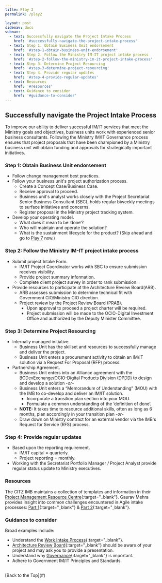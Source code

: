 ```yaml
---
title: Play 2
permalink: /play2

layout: post
sidenav: docs
subnav: 
  - text: Successfully navigate the Project Intake Process
    href: '#successfully-navigate-the-project-intake-process'
  - text: Step 1. Obtain Business Unit endorsement
    href: '#step-1-obtain-business-unit-endorsement'
  - text: Step 2. Follow the Ministry IM-IT project intake process
    href: '#step-2-follow-the-ministry-im-it-project-intake-process'
  - text: Step 3. Determine Project Resourcing
    href: '#step-3-determine-project-resourcing'
  - text: Step 4. Provide regular updates 
    href: '#step-4-provide-regular-updates'
  - text: Resources
    href: '#resources'
  - text: Guidance to consider
    href: '#guidance-to-consider'
---              
```

## Successfully navigate the Project Intake Process
To improve our ability to deliver successful IM/IT services that meet the Ministry goals and objectives, business units work with experienced senior business consultants. Following the Ministry IM/IT Governance process ensures that project proposals that have been championed by a Ministry business unit will obtain funding and approvals for strategically important initiatives.

### Step 1: Obtain Business Unit endorsement
- Follow change management best practices.
- Follow your business unit's project authorization process.
    - Create a Concept Case/Business Case.
    - Receive approval to proceed.
    - Business unit's analyst works closely with the Project Secretariat Senior Business Consultant (SBC), holds regular biweekly meetings to surface initiatives and concerns.
    - Register proposal in the Ministry project tracking system.
- Develop your operating model.
  - What does it mean to be ‘done’?
  - Who will maintain and operate the solution?
  - What is the sustainment lifecycle for the product? (Skip ahead and go to [Play 7](/CITZ-IMB-playbook/play7) now.)

### Step 2: Follow the Ministry IM-IT project intake process
- Submit project Intake Form.
    - IM/IT Project Coordinator works with SBC to ensure submission receives visibility.
    - Provide project summary information.
    - Complete client project survey in order to rank submission.
- Provide resources to participate at the Architecture Review Board(ARB).
    - ARB assesses submission to determine technical fit with Government CIO/Ministry CIO direction.
    - Project review by the Project Review Board (PRAB).
        - Upon approval to proceed a project charter will be required.
        - Project submission will be made to the OCIO-Digital Investment Office and authorized by the Deputy Minister Committee.

### Step 3: Determine Project Resourcing
- Internally managed initiative.
    - Business Unit has the skillset and resources to successfully manage and deliver the project.
    - Business Unit enters a procurement activity to obtain an IM/IT solution via a Request For Proposal (RFP) process.
- Partnership Agreement.
    - Business Unit enters into an Alliance agreement with the BCDevExchange/OCIO-Digital Products Division (DPDD) to design and develop a solution -*or*-
    - Business Unit enters a “Memorandum of Understanding” (MOU) with the IMB to co-develop and deliver an IM/IT solution.
      - Incorporate a transition plan section into your MOU.
      - Formulate a common understanding of the ‘definition of done’.
    - **NOTE:** It takes time to resource additional skills, often as long as 6 months, plan accordingly in your transition plan -*or*-
    - Draw down on Ministry contract for an external vendor via the IMB's Request for Service (RFS) process.

### Step 4: Provide regular updates 
- Based upon the reporting requirement.
  - IM/IT capital = quarterly.
  - Project reporting = monthly.
- Working with the Secretariat Portfolio Manager / Project Analyst provide regular status update to  Ministry executives.

### Resources
The CITZ IMB maintains a collection of templates and information in their [Project Management Resource Centre](https://intranet.gov.bc.ca/thehub/tools-and-resources/project-management-resource-centre){:target="_blank"}. Gaurav Mehra provides insight into common challenges encountered in Agile intake processes: [Part 1](https://www.linkedin.com/pulse/agile-project-intake-challenges-learnings-best-practices-gaurav-mehra?articleId=6418711210946101248){:target="_blank"} & [Part 2](https://www.linkedin.com/pulse/introduction-agile-project-intake-challenges-learnings-gaurav-mehra){:target="_blank"}.

### Guidance to consider
Broad examples include:
- Understand the [Work Intake Process](https://acuityppm.com/ppm-101-successful-work-intake-process/){:target="_blank"}.
- [Architecture Review Board](https://cio.ubc.ca/it-governance/governance-body-responsibilities/architecture-review-board){:target="_blank"} should be aware of your project and may ask you to provide a presentation.
- Understand why [Governance](http://www.optimumonline.ca/pdf/29-2/governance.pdf){:target="_blank"} is important.
- Adhere to Government IM/IT Principles and Standards.

<br/>
[Back to the Top](#)
